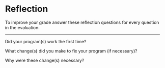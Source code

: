 # Reflection
To improve your grade answer these reflection questions for every question in the evaluation.
_____________________________________________________________________________________________

Did your program(s) work the first time?

What change(s) did you make to fix your program (if necessary)?

Why were these change(s) necessary?
